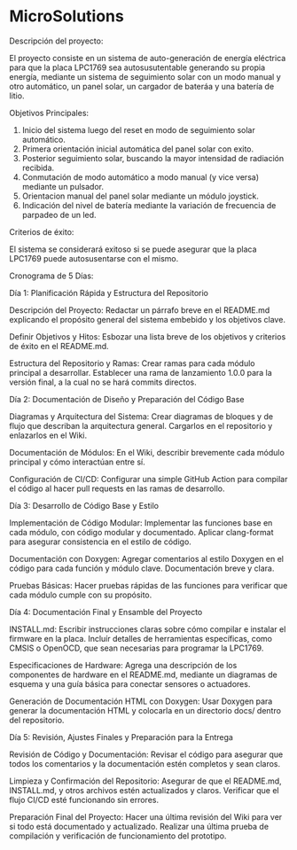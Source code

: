 # MicroSolutions

Descripción del proyecto:

El proyecto consiste en un sistema de auto-generación de energía eléctrica para que la placa LPC1769 sea autosusutentable generando su propia energía, mediante un sistema de seguimiento solar con un modo manual y otro automático, un panel solar, un cargador de bateráa y una batería de litio.

Objetivos Principales:

1) Inicio del sistema luego del reset en modo de seguimiento solar automático.
2) Primera orientación inicial automática del panel solar con exito.
3) Posterior seguimiento solar, buscando la mayor intensidad de radiación recibida.
4) Conmutación de modo automático a modo manual (y vice versa) mediante un pulsador.
5) Orientacion manual del panel solar mediante un módulo joystick.
6) Indicación del nivel de batería mediante la variación de frecuencia de parpadeo de un led.

 Criterios de éxito:

 El sistema se considerará exitoso si se puede asegurar que la placa LPC1769 puede autosusentarse con el mismo.

Cronograma de 5 Días:

Día 1: Planificación Rápida y Estructura del Repositorio

Descripción del Proyecto:
Redactar un párrafo breve en el README.md explicando el propósito general del sistema embebido y los objetivos clave.

Definir Objetivos y Hitos:
Esbozar una lista breve de los objetivos y criterios de éxito en el README.md.

Estructura del Repositorio y Ramas:
Crear ramas para cada módulo principal a desarrollar.
Establecer una rama de lanzamiento 1.0.0 para la versión final, a la cual no se hará commits directos.

Día 2: Documentación de Diseño y Preparación del Código Base

Diagramas y Arquitectura del Sistema:
Crear diagramas de bloques y de flujo que describan la arquitectura general. Cargarlos en el repositorio y enlazarlos en el Wiki.

Documentación de Módulos:
En el Wiki, describir brevemente cada módulo principal y cómo interactúan entre sí.

Configuración de CI/CD:
Configurar una simple GitHub Action para compilar el código al hacer pull requests en las ramas de desarrollo.

Día 3: Desarrollo de Código Base y Estilo

Implementación de Código Modular:
Implementar las funciones base en cada módulo, con código modular y documentado.
Aplicar clang-format para asegurar consistencia en el estilo de código.

Documentación con Doxygen:
Agregar comentarios al estilo Doxygen en el código para cada función y módulo clave. Documentación breve y clara.

Pruebas Básicas:
Hacer pruebas rápidas de las funciones para verificar que cada módulo cumple con su propósito.

Día 4: Documentación Final y Ensamble del Proyecto

INSTALL.md:
Escribir instrucciones claras sobre cómo compilar e instalar el firmware en la placa.
Incluír detalles de herramientas específicas, como CMSIS o OpenOCD, que sean necesarias para programar la LPC1769.

Especificaciones de Hardware:
Agrega una descripción de los componentes de hardware en el README.md, mediante un diagramas de esquema y una guía básica para conectar sensores o actuadores.

Generación de Documentación HTML con Doxygen:
Usar Doxygen para generar la documentación HTML y colocarla en un directorio docs/ dentro del repositorio.

Día 5: Revisión, Ajustes Finales y Preparación para la Entrega

Revisión de Código y Documentación:
Revisar el código para asegurar que todos los comentarios y la documentación estén completos y sean claros.

Limpieza y Confirmación del Repositorio:
Asegurar de que el README.md, INSTALL.md, y otros archivos estén actualizados y claros.
Verificar que el flujo CI/CD esté funcionando sin errores.

Preparación Final del Proyecto:
Hacer una última revisión del Wiki para ver si todo está documentado y actualizado.
Realizar una última prueba de compilación y verificación de funcionamiento del prototipo.
